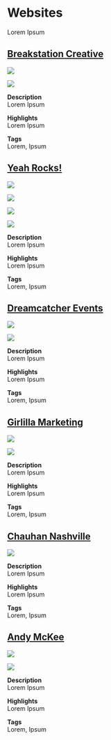 # Websites

Lorem Ipsum

## [Breakstation Creative](https://www.brkstn.com)

<div class="image-grid responsive">
    <p><img src="/assets/images/projects/brkstn.jpg"/></p>
    <p><img src="/assets/images/projects/brkstn-mobile.jpg"/></p>
</div>

__Description__  
Lorem Ipsum

__Highlights__  
Lorem Ipsum

__Tags__  
Lorem, Ipsum

## [Yeah Rocks!](https://yeah-rocks.org)

<div class="image-grid half">
    <p><img src="/assets/images/projects/yeah.jpg"/></p>
    <p><img src="/assets/images/projects/yeah-2.jpg"/></p>
    <p><img src="/assets/images/projects/yeah-3.jpg"/></p>
    <p><img src="/assets/images/projects/yeah-4.jpg"/></p>
</div>

__Description__  
Lorem Ipsum

__Highlights__  
Lorem Ipsum

__Tags__  
Lorem, Ipsum

## [Dreamcatcher Events](http://dreamcatcher-events.com)

<div class="image-grid responsive">
    <p><img src="/assets/images/projects/dce.jpg"/></p>
    <p><img src="/assets/images/projects/dce-mobile.jpg"/></p>
</div>

__Description__  
Lorem Ipsum

__Highlights__  
Lorem Ipsum

__Tags__  
Lorem, Ipsum

## [Girlilla Marketing](https://girlillamarketing.com)

<div class="image-grid responsive">
    <p><img src="/assets/images/projects/girlilla.jpg"/></p>
    <p><img src="/assets/images/projects/girlilla-mobile.jpg"/></p>
</div>

__Description__  
Lorem Ipsum

__Highlights__  
Lorem Ipsum

__Tags__  
Lorem, Ipsum

## [Chauhan Nashville](https://chauhannashville.com)

<div class="image-grid">
    <p><img src="/assets/images/projects/chuahan.jpg"/></p>
</div>

__Description__  
Lorem Ipsum

__Highlights__  
Lorem Ipsum

__Tags__  
Lorem, Ipsum

## [Andy McKee](http://www.andymckee.com/)

<div class="image-grid responsive">
    <p><img src="/assets/images/projects/andy.jpg"/></p>
    <p><img src="/assets/images/projects/andy-mobile.jpg"/></p>
</div>

__Description__  
Lorem Ipsum

__Highlights__  
Lorem Ipsum

__Tags__  
Lorem, Ipsum
